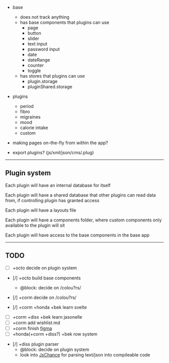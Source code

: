 * base
  * does not track anything
  * has base components that plugins can use
    * page
    * button
    * slider
    * text input
    * password input
    * date
    * dateRange
    * counter
    * toggle
  * has stores that plugins can use
    * plugin.storage
    * pluginShared.storage

* plugins
  * period
  * fibro
  * migraines
  * mood
  * calorie intake
  * custom

* making pages on-the-fly from within the app?
* export plugins? (js/xml/json/cms/.plug)

---

## Plugin system

Each plugin will have an internal database for itself

Each plugin will have a shared database that other plugins can read data from, if controlling plugin has granted access

Each plugin will have a layouts file

Each plugin will have a components folder, where custom components only available to the plugin will sit

Each plugin will have access to the base components in the base app



---

## TODO

- [ ] +octo decide on plugin system
- [/] +octo build base components
    - @block: decide on /colou?rs/

- [/] +corm decide on /colou?rs/
- [/] +corm +honda +bek learn svelte
- [ ] +corm +diss +bek learn jasonelle
- [ ] +corm add wishlist.md
- [ ] +corm finish [figma](https://www.figma.com/file/YDmOA3GG91JdF8CXNSNZYk/SympList-UI?node-id=0%3A1)
- [ ] +honda(+corm +diss?) +bek row system

- [/] +diss plugin parser
    - @block: decide on plugin system
    - look into [JsChance](https://github.com/octoshrimpy/JSChance/blob/master/jschance.js) for parsing text/json into compileable code
